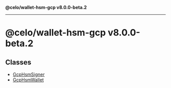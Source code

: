 **@celo/wallet-hsm-gcp v8.0.0-beta.2**

***

# @celo/wallet-hsm-gcp v8.0.0-beta.2

## Classes

- [GcpHsmSigner](classes/GcpHsmSigner.md)
- [GcpHsmWallet](classes/GcpHsmWallet.md)
